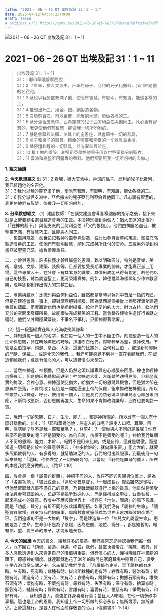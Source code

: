 ```yaml
---
title: "2021 – 06 – 26 QT 出埃及記 31：1 ~ 11"
date: 2025-04-12T04:34:23+0800
draft: false
# original_url: https://cmtc.tw/2021-06-26-qt-%e5%87%ba%e5%9f%83%e5%8f%8a%e8%a8%98-31%ef%bc%9a1-11
---
```


![2021 – 06 – 26 QT 出埃及記 31：1 ~ 11](/images/qt.jpg   "2021 – 06 – 26 QT 出埃及記 31：1 ~ 11")

# 2021 – 06 – 26 QT 出埃及記 31：1 ~ 11

> 出埃及記 31：1 ~ 11  
> 31：1 耶和華曉諭摩西說：  
> 31：2 「看哪，猶大支派中，戶珥的孫子、烏利的兒子比撒列，我已經題他的名召他。  
> 31：3 我也以我的靈充滿了他，使他有智慧，有聰明，有知識，能做各樣的工，  
> 31：4 能想出巧工，用金、銀、銅製造各物，  
> 31：5 又能刻寶石，可以鑲嵌，能雕刻木頭，能做各樣的工。  
> 31：6 我分派但支派中、亞希撒抹的兒子亞何利亞伯與他同工。凡心裏有智慧的，我更使他們有智慧，能做我一切所吩咐的，  
> 31：7 就是會幕和法櫃，並其上的施恩座，與會幕中一切的器具，  
> 31：8 桌子和桌子的器具，精金的燈臺和燈臺的一切器具並香壇，  
> 31：9 燔祭壇和壇的一切器具，並洗濯盆與盆座，  
> 31：10 精工做的禮服，和祭司亞倫並他兒子用以供祭司職分的聖衣，  
> 31：11 膏油和為聖所用馨香的香料。他們都要照我一切所吩咐的去做。」

**1. 經文誦讀**

**2.  今天默想經文**
出 31：2 看哪，猶大支派中，戶珥的孫子、烏利的兒子比撒列，我已經題他的名召他。  
31：3 我也以我的靈充滿了他，使他有智慧，有聰明，有知識，能做各樣的工。  
31：6 我分派但支派中、亞希撒抹的兒子亞何利亞伯與他同工。凡心裏有智慧的，我更使他們有智慧，能做我一切所吩咐的，

**3. 分享默想經文**
（1）建國牧師：「在講完建造會幕各樣禮器的指示之後，接下來就是上帝要題名選召建造會幕的工匠。本段特別講到兩個人：猶大支派的比撒列（「在神的蔭下」）與但支派的亞何利亞伯（「父的帳棚」）。他們由神題名選召，被聖靈充滿，有智慧巧工，且能與人同工。  
一、聖靈與建造：創世記記載神的靈參與創造，在此也參與會幕的建造。聖靈充滿製造會幕的工匠，使他們有聰明智慧，順利完成神所託付的使命。五經另外提到約書亞被聖靈充滿，擔負領導重任。

二、才幹與恩賜：許多技藝才幹與屬靈的恩賜，難以明確區分，特別是音樂、美術、雕刻、文學、建築、裝飾等，且都要接受長期專業的訓練，才能真正派上用場。這些專業人士，在社會上有其本身的職業，其傑出成就已得著肯定。若他們以自己的技藝，轉為屬靈聖工，更可榮耀真神。例如，韓德爾與海頓早年少作宗教音樂，晚年卻都創作出偉大的宗教曲目。

三、專業與啟示：比撒列與亞何利亞伯，雖然都是當時以色列中首屈一指的巧匠，但是在建造會幕一事上，卻對摩西絕對順服，因為摩西是直接從上帝那裡領受建造會幕的藍圖。而摩西對他們也是絕對授權，給他們足夠的人力、財力支持，給他們充分的空間來發揮所長，故能很快完成精美的工程。當會幕各樣物件造好行奉獻之禮時，他們又甘願隱藏幕後，不爭名不爭利，只願神得著榮耀。」

（2）這一段聖經實在叫人充滿敬畏與謙卑！  
一、神知道每一個人的名字，也在每一個人的一生中不斷工作，刻意塑造一個人的生命與恩賜，好在時候滿足的時候，揀選呼召他們，歸耶和華為聖，被神使用。不管是亞伯拉罕、約瑟、摩西、大衛、這裏的比撒列、亞何利亞伯…，或是新約耶穌的門徒、保羅…，或是今天的我們…。我們可能感覺不到神一直在看顧我們，在塑造預備我們；但是有信心的人，可以憑著信心來領受。

二、當然神揀選、神預備，但是人仍然必須以謙卑與忠心順服來回應。神也曾經揀選掃羅王，但是他因為驕傲而跌倒；神又揀選大衛，大衛雖然跌得更慘，但經歷真實的悔改，合神心意。神揀選使徒猶大，給猶大一切的恩賜與機會，但是猶大卻在恩典中墮落，不肯悔改；反倒是一開始逼迫上帝的保羅，後來悔改被神重用。所以神雖然可以揀選、呼召、使用每一個人，但是我們仍然必須以謙卑與忠心順服來回應，不斷悔改更新，否則恩賜再強大，生命如果不肯悔改與謙卑，至終也要功虧一簣。

三、我們一切的恩賜、口才、生命、能力…，都是神所賜的，所以沒有一個人有什麼好驕傲的。出4：11「耶和華對他說：誰造人的口呢？誰使人口啞、耳聾、目明、眼瞎呢？豈不是我－耶和華嗎？」、林前4：7「使你與人不同的是誰呢？你有甚麼不是領受的呢？若是領受的，為何自誇，彷彿不是領受的呢？」神給我們每個人不同的恩賜、能力、才幹…，絕對不是用來比較，或是自誇，這就是驕傲。而是知道一切都是出於神的旨意與恩典：「神多給誰的，就向誰多要。」能力大的，就要多照顧軟弱的人、有多得的，就幫助缺乏的人。我們的付出與服事，到最後用一句話來結尾：「這樣，你們做完了一切所吩咐的，只當說：『我們是無用的僕人，所做的本是我們應分做的。』」（路17：10）

四、教會是一個「屬靈的群體」，神把不同的人，放在不同的恩賜與位置上，是為了「各盡功能」、「彼此成全」、「連於元首基督」、「一起成長」。摩西雖然是領袖，但他學習耶穌凡事不憑自己的意思，乃是戰戰兢兢遵行上帝的旨意。他雖然是領受律法與會幕藍圖的人，但卻不是親手製造的人，而是懂得成全聖徒、各盡各職，一起來完成神的旨意。教會中不應該像世界上一樣存在「地位、階級」的高下意識，而是「功能、職分」有所不同的彼此謙卑配搭。如果我們沒有「屬神的生命」、「讓聖靈來掌權」來支持我們的服事，那麼教會就墮落成為世界上追求績效的企業而已。我們追求的不是一大堆的「數字」，而是建造每一位「神兒女的屬靈生命」。恩賜是為了生命，生命卻不是為了恩賜，因為恩賜、地位、職分…，都是短暫的，唯有信、望、愛生命的果子，才能永遠長存。

**4. 今天的回應**
今天的經文，給我許多的震撼。我們經常忘記神認為我們每一個人，也不斷在「預備、塑造、揀選、呼召」我們，甚至也經常在「隱藏」我們。許多人喜歡透過別人來肯定自己的價值與重要，但有信心的人，懂得隱藏在神翅膀的蔭下，聽憑神的調度。就連耶穌也花了30年的時間在家庭職場中隱藏自己，享受在平凡的日常生活之中，求主幫助我們學會：「凡事都有定期，天下萬務都有定時。生有時，死有時；栽種有時，拔出所栽種的也有時；殺戮有時，醫治有時；拆毀有時，建造有時；哭有時，笑有時；哀慟有時，跳舞有時；拋擲石頭有時，堆聚石頭有時；懷抱有時，不懷抱有時；尋找有時，失落有時；保守有時，捨棄有時；撕裂有時，縫補有時；靜默有時，言語有時；喜愛有時，恨惡有時；爭戰有時，和好有時。……我知道世人，莫強如終身喜樂行善；並且人人吃喝，在他一切勞碌中享福，這也是上帝的恩賜。我知道上帝一切所做的都必永存；無所增添，無所減少。上帝這樣行，是要人在他面前存敬畏的心。」（傳道書3：1\~14）

